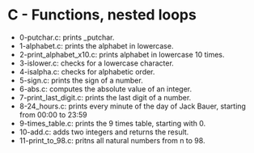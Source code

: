 # C - Functions, nested loops
 * 0-putchar.c: prints _putchar.
 * 1-alphabet.c: prints the alphabet in lowercase.
 * 2-print_alphabet_x10.c: prints alphabet in lowercase 10 times.
 * 3-islower.c: checks for a lowercase character.
 * 4-isalpha.c: checks for alphabetic order.
 * 5-sign.c: prints the sign of a number.
 * 6-abs.c: computes the absolute value of an integer.
 * 7-print_last_digit.c: prints the last digit of a number.
 * 8-24_hours.c: prints every minute of the day of Jack Bauer, starting from 00:00 to 23:59
 * 9-times_table.c: prints the 9 times table, starting with 0.
 * 10-add.c: adds two integers and returns the result.
 * 11-print_to_98.c: pritns all natural numbers from n to 98.
